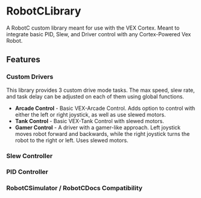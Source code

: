 # RobotCLibrary
A RobotC custom library meant for use with the VEX Cortex. Meant to integrate basic PID, Slew, and Driver control with any Cortex-Powered Vex Robot.

## Features
### Custom Drivers
This library provides 3 custom drive mode tasks. The max speed, slew rate, and task delay can be adjusted on each of them using global functions.
* __Arcade Control__ - Basic VEX-Arcade Control. Adds option to control with either the left or right joystick, as well as use slewed motors.
* __Tank Control__ - Basic VEX-Tank Control with slewed motors.
* __Gamer Control__ - A driver with a gamer-like approach. Left joystick moves robot forward and backwards, while the right joystick turns the robot to the right or left. Uses slewed motors.

### Slew Controller
### PID Controller
### RobotCSimulator / RobotCDocs Compatibility
